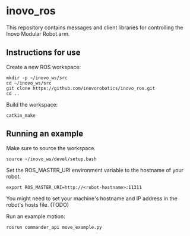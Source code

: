 # inovo_ros

This repository contains messages and client libraries for controlling the Inovo Modular Robot arm.


## Instructions for use

Create a new ROS workspace:
```
mkdir -p ~/inovo_ws/src
cd ~/inovo_ws/src
git clone https://github.com/inovorobotics/inovo_ros.git
cd ..
```

Build the workspace:
```
catkin_make
```

## Running an example

Make sure to source the workspace.
```
source ~/inovo_ws/devel/setup.bash
```

Set the ROS_MASTER_URI environment variable to the hostname of your robot.

```
export ROS_MASTER_URI=http://<robot-hostname>:11311
```

You might need to set your machine's hostname and IP address in the robot's hosts file. (TODO)

Run an example motion:
```
rosrun commander_api move_example.py
```
